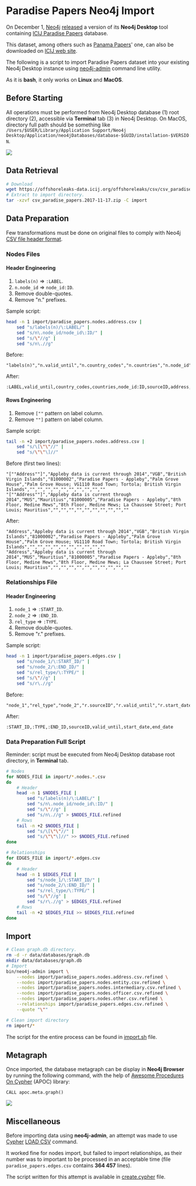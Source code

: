 # Paradise Papers Neo4j Import

On December 1, [Neo4j](https://neo4j.com/) [released](https://neo4j.com/blog/icij-releases-neo4j-desktop-download-paradise-papers/) a version of its **Neo4j Desktop** tool containing [ICIJ Paradise Papers](https://www.icij.org/investigations/paradise-papers/) database.

This dataset, among others such as [Panama Papers](https://github.com/michelcaradec/Panama-Papers)' one, can also be downloaded on [ICIJ web site](https://offshoreleaks.icij.org/pages/database).

The following is a script to import Paradise Papers dataset into your existing Neo4j Desktop instance using [neo4j-admin](https://neo4j.com/docs/operations-manual/current/tools/neo4j-admin/) command line utility.

As it is **bash**, it only works on **Linux** and **MacOS**.

## Before Starting

All operations must be performed from Neo4j Desktop database (1) root directory (2), accessible via **Terminal** tab (3) in Neo4j Desktop. On MacOS, directory full path should be something like `/Users/$USER/Library/Application Support/Neo4j Desktop/Application/neo4jDatabases/database-$GUID/installation-$VERSION`.

![](assets/neo4j_desktop_database.png)

## Data Retrieval

```bash
# Download
wget https://offshoreleaks-data.icij.org/offshoreleaks/csv/csv_paradise_papers.2017-11-17.zip
# Extract to import directory.
tar -xzvf csv_paradise_papers.2017-11-17.zip -C import
```

## Data Preparation

Few transformations must be done on original files to comply with Neo4j [CSV file header format](https://neo4j.com/docs/operations-manual/current/tools/import/file-header-format/).

### Nodes Files

#### Header Engineering

1. `labels(n)` => `:LABEL`.
2. `n.node_id` => `node_id:ID`.
3. Remove double-quotes.
4. Remove "n." prefixes.

Sample script:

```bash
head -n 1 import/paradise_papers.nodes.address.csv |
    sed "s/labels(n)/\:LABEL/" |
    sed "s/n\.node_id/node_id\:ID/" |
    sed "s/\"//g" |
    sed "s/n\.//g"
```

Before:

```
"labels(n)","n.valid_until","n.country_codes","n.countries","n.node_id","n.sourceID","n.address","n.name","n.jurisdiction_description","n.service_provider","n.jurisdiction","n.closed_date","n.incorporation_date","n.ibcRUC","n.type","n.status","n.company_type","n.note"
```

After:

```
:LABEL,valid_until,country_codes,countries,node_id:ID,sourceID,address,name,jurisdiction_description,service_provider,jurisdiction,closed_date,incorporation_date,ibcRUC,type,status,company_type,note
```

#### Rows Engineering

1. Remove `[""` pattern on label column.
2. Remove `""]` pattern on label column.

Sample script:

```bash
tail -n +2 import/paradise_papers.nodes.address.csv |
    sed "s/\[\"\"//" |
    sed "s/\"\"\]//"
```

Before (first two lines):

```
"[""Address""]","Appleby data is current through 2014","VGB","British Virgin Islands","81000002","Paradise Papers - Appleby","Palm Grove House","Palm Grove House; VG1110 Road Town; Tortola; British Virgin Islands","","","","","","","","","",""
"[""Address""]","Appleby data is current through 2014","MUS","Mauritius","81000005","Paradise Papers - Appleby","8th Floor, Medine Mews","8th Floor, Medine Mews; La Chaussee Street; Port Louis; Mauritius","","","","","","","","","",""
```

After:

```
"Address","Appleby data is current through 2014","VGB","British Virgin Islands","81000002","Paradise Papers - Appleby","Palm Grove House","Palm Grove House; VG1110 Road Town; Tortola; British Virgin Islands","","","","","","","","","",""
"Address","Appleby data is current through 2014","MUS","Mauritius","81000005","Paradise Papers - Appleby","8th Floor, Medine Mews","8th Floor, Medine Mews; La Chaussee Street; Port Louis; Mauritius","","","","","","","","","",""
```

### Relationships File

#### Header Engineering

1. `node_1` => `:START_ID`.
2. `node_2` => `:END_ID`.
3. `rel_type` => `:TYPE`.
4. Remove double-quotes.
5. Remove "r." prefixes.

Sample script:

```bash
head -n 1 import/paradise_papers.edges.csv |
    sed "s/node_1/\:START_ID/" |
    sed "s/node_2/\:END_ID/" |
    sed "s/rel_type/\:TYPE/" |
    sed "s/\"//g" |
    sed "s/r\.//g"
```

Before:

```
"node_1","rel_type","node_2","r.sourceID","r.valid_until","r.start_date","r.end_date"
```

After:

```
:START_ID,:TYPE,:END_ID,sourceID,valid_until,start_date,end_date
```

### Data Preparation Full Script

Reminder: script must be executed from Neo4j Desktop database root directory, in **Terminal** tab.

```bash
# Nodes
for NODES_FILE in import/*.nodes.*.csv
do
    # Header
    head -n 1 $NODES_FILE |
        sed "s/labels(n)/\:LABEL/" |
        sed "s/n\.node_id/node_id\:ID/" |
        sed "s/\"//g" |
        sed "s/n\.//g" > $NODES_FILE.refined
    # Rows
    tail -n +2 $NODES_FILE |
        sed "s/\[\"\"//" |
        sed "s/\"\"\]//" >> $NODES_FILE.refined
done

# Relationships
for EDGES_FILE in import/*.edges.csv
do
    # Header
    head -n 1 $EDGES_FILE |
        sed "s/node_1/\:START_ID/" |
        sed "s/node_2/\:END_ID/" |
        sed "s/rel_type/\:TYPE/" |
        sed "s/\"//g" |
        sed "s/r\.//g" > $EDGES_FILE.refined
    # Rows
    tail -n +2 $EDGES_FILE >> $EDGES_FILE.refined
done
```

## Import

```bash
# Clean graph.db directory.
rm -d -r data/databases/graph.db
mkdir data/databases/graph.db
# Import
bin/neo4j-admin import \
    --nodes import/paradise_papers.nodes.address.csv.refined \
    --nodes import/paradise_papers.nodes.entity.csv.refined \
    --nodes import/paradise_papers.nodes.intermediary.csv.refined \
    --nodes import/paradise_papers.nodes.officer.csv.refined \
    --nodes import/paradise_papers.nodes.other.csv.refined \
    --relationships import/paradise_papers.edges.csv.refined \
    --quote "\""

# Clean import directory
rm import/*
```

The script for the entire process can be found in [import.sh](import.sh) file.

## Metagraph

Once imported, the database metagraph can be display in **Neo4j Browser** by running the following command, with the help of [Awesome Procedures On Cypher](https://github.com/neo4j-contrib/neo4j-apoc-procedures) (APOC) library:

```cypher
CALL apoc.meta.graph()
```

![](assets/metagraph.png)

## Miscellaneous

Before importing data using **neo4j-admin**, an attempt was made to use [Cypher](https://neo4j.com/developer/cypher-query-language/) [LOAD CSV](http://neo4j.com/docs/developer-manual/current/cypher/clauses/load-csv/) command.

It worked fine for nodes import, but failed to import relationships, as their number was to important to be processed in an acceptable time (file `paradise_papers.edges.csv` contains **364 457** lines).

The script written for this attempt is available in [create.cypher](create.cypher) file.
